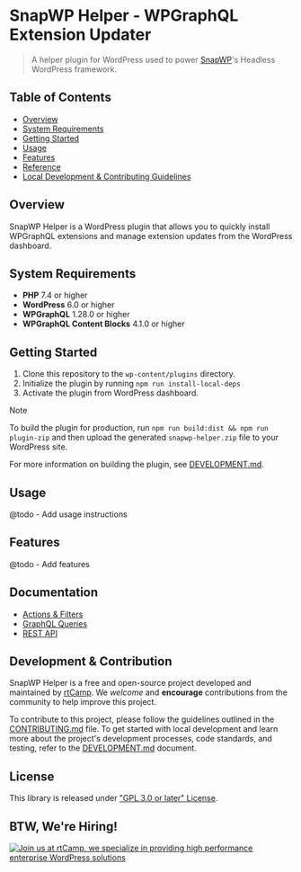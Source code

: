 # SnapWP Helper - WPGraphQL Extension Updater

> A helper plugin for WordPress used to power [SnapWP](https://snapwp.io)'s Headless WordPress framework.

## Table of Contents

- [Overview](#overview)
- [System Requirements](#system-requirements)
- [Getting Started](#getting-started)
- [Usage](#usage)
- [Features](#features)
- [Reference](#reference)
- [Local Development & Contributing Guidelines](#local-development-testing-and-contribution)

## Overview

SnapWP Helper is a WordPress plugin that allows you to quickly install WPGraphQL extensions and manage extension updates from the WordPress dashboard.

## System Requirements

- **PHP** 7.4 or higher
- **WordPress** 6.0 or higher
- **WPGraphQL** 1.28.0 or higher
- **WPGraphQL Content Blocks** 4.1.0 or higher

## Getting Started

1. Clone this repository to the `wp-content/plugins` directory.
2. Initialize the plugin by running `npm run install-local-deps`
3. Activate the plugin from WordPress dashboard.

> [!NOTE]
> To build the plugin for production, run `npm run build:dist && npm run plugin-zip` and then upload the generated `snapwp-helper.zip` file to your WordPress site.
>
> For more information on building the plugin, see [DEVELOPMENT.md](DEVELOPMENT.md#building-for-production).

## Usage

@todo - Add usage instructions

## Features

@todo - Add features

## Documentation

- [Actions & Filters](docs/hooks.md)
- [GraphQL Queries](docs/graphql-queries.md)
- [REST API](docs/rest-api.md)

## Development & Contribution

SnapWP Helper is a free and open-source project developed and maintained by [rtCamp](https://rtcamp.com/). We *welcome* and **encourage** contributions from the community to help improve this project.

To contribute to this project, please follow the guidelines outlined in the [CONTRIBUTING.md](.github/CONTRIBUTING.md) file. To get started with local development and learn more about the project's development processes, code standards, and testing, refer to the [DEVELOPMENT.md](DEVELOPMENT.md) document.

## License

This library is released under ["GPL 3.0 or later" License](LICENSE).

## BTW, We're Hiring!

<a href="https://rtcamp.com/"><img src="https://rtcamp.com/wp-content/uploads/sites/2/2019/04/github-banner@2x.png" alt="Join us at rtCamp, we specialize in providing high performance enterprise WordPress solutions"></a>
